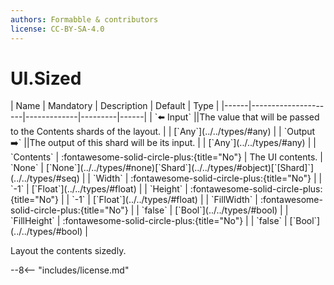 ```yaml
---
authors: Formabble & contributors
license: CC-BY-SA-4.0
---
```



# UI.Sized

<div class="sh-parameters" markdown="1">
| Name | Mandatory | Description | Default | Type |
|------|---------------------|-------------|---------|------|
| `⬅️ Input` ||The value that will be passed to the Contents shards of the layout. | | [`Any`](../../types/#any) |
| `Output ➡️` ||The output of this shard will be its input. | | [`Any`](../../types/#any) |
| `Contents` | :fontawesome-solid-circle-plus:{title="No"}  | The UI contents. | `None` | [`None`](../../types/#none)[`Shard`](../../types/#object)[`[Shard]`](../../types/#seq) |
| `Width` | :fontawesome-solid-circle-plus:{title="No"}  |  | `-1` | [`Float`](../../types/#float) |
| `Height` | :fontawesome-solid-circle-plus:{title="No"}  |  | `-1` | [`Float`](../../types/#float) |
| `FillWidth` | :fontawesome-solid-circle-plus:{title="No"}  |  | `false` | [`Bool`](../../types/#bool) |
| `FillHeight` | :fontawesome-solid-circle-plus:{title="No"}  |  | `false` | [`Bool`](../../types/#bool) |

</div>

Layout the contents sizedly.

--8<-- "includes/license.md"

